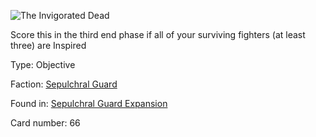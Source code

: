 
![The Invigorated Dead](https://warhammerunderworlds.com/wp-content/uploads/sites/6/2017/12/066_ENG-The-Invigorated-Dead.png)

Score this in the third end phase if all of your surviving fighters (at least three) are Inspired

Type: Objective

Faction: [Sepulchral Guard](/factions/sepulchral-guard.md)

Found in: [Sepulchral Guard Expansion](/locations/sepulchral-guard-expansion.md)

Card number: 66
